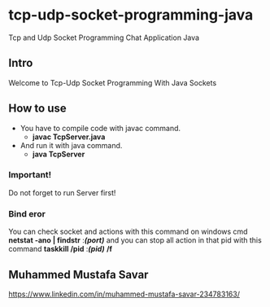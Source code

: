 # tcp-udp-socket-programming-java
Tcp and Udp Socket Programming Chat Application Java

## Intro
Welcome to Tcp-Udp Socket Programming With Java Sockets

## How to use
- You have to compile code with javac command.
  - **javac TcpServer.java** 
- And run it with java command.
  - **java TcpServer**

### Important!
Do not forget to run Server first!

### Bind eror
You can check socket and actions with this command on windows cmd
**netstat -ano | findstr** :***(port)***
and you can stop all action in that pid with this command
**taskkill /pid** :***(pid)*** **/f**

## Muhammed Mustafa Savar 
https://www.linkedin.com/in/muhammed-mustafa-savar-234783163/
        
